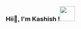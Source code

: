 ### Hii👋, I'm Kashish !<img src="[https://media.giphy.com/media/vFKqnCdLPNOKc/giphy.gif](https://c.tenor.com/NqKn2UhXzU0AAAAi/get-greeting-say-hi.gif)" width="40" height="40" />

<!--
**Kashish05/Kashish05** is a ✨ _special_ ✨ repository because its `README.md` (this file) appears on your GitHub profile.

Here are some ideas to get you started:

- 🔭 I’m currently working on ...
- 🌱 I’m currently learning ...
- 👯 I’m looking to collaborate on ...
- 🤔 I’m looking for help with ...
- 💬 Ask me about ...
- 📫 How to reach me: ...
- 😄 Pronouns: ...
- ⚡ Fun fact: ...
-->
